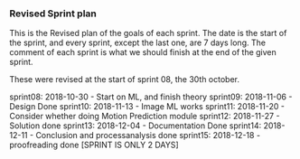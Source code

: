 ### Revised Sprint plan
This is the Revised plan of the goals of each sprint.
The date is the start of the sprint, and every sprint, except the last one, are 7 days long.
The comment of each sprint is what we should finish at the end of the given sprint. 


These were revised at the start of sprint 08, the 30th october. 

sprint08: 2018-10-30 - Start on ML, and finish theory
sprint09: 2018-11-06 - Design Done
sprint10: 2018-11-13 - Image ML works
sprint11: 2018-11-20 - Consider whether doing Motion Prediction module
sprint12: 2018-11-27 - Solution done
sprint13: 2018-12-04 - Documentation Done
sprint14: 2018-12-11 - Conclusion and processanalysis done
sprint15: 2018-12-18 - proofreading done [SPRINT IS ONLY 2 DAYS]
